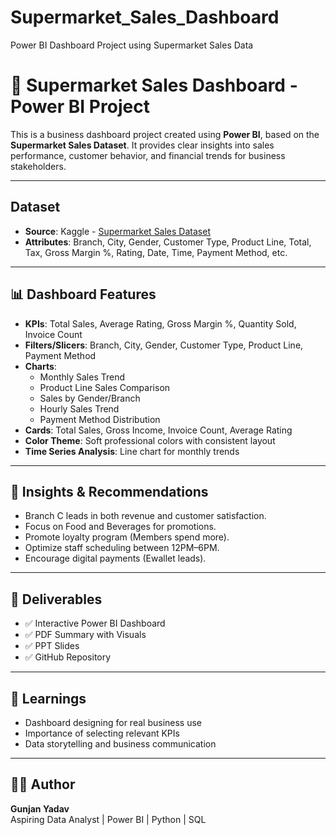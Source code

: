 # Supermarket_Sales_Dashboard
 Power BI Dashboard Project using Supermarket Sales Data
# 🛒 Supermarket Sales Dashboard - Power BI Project

This is a business dashboard project created using **Power BI**, based on the **Supermarket Sales Dataset**. It provides clear insights into sales performance, customer behavior, and financial trends for business stakeholders.

---

##  Dataset

- **Source**: Kaggle - [Supermarket Sales Dataset](https://www.kaggle.com/datasets/aungpyaeap/supermarket-sales)
- **Attributes**: Branch, City, Gender, Customer Type, Product Line, Total, Tax, Gross Margin %, Rating, Date, Time, Payment Method, etc.

---

## 📊 Dashboard Features

- **KPIs**: Total Sales, Average Rating, Gross Margin %, Quantity Sold, Invoice Count
- **Filters/Slicers**: Branch, City, Gender, Customer Type, Product Line, Payment Method
- **Charts**:
  - Monthly Sales Trend
  - Product Line Sales Comparison
  - Sales by Gender/Branch
  - Hourly Sales Trend
  - Payment Method Distribution
- **Cards**: Total Sales, Gross Income, Invoice Count, Average Rating
- **Color Theme**: Soft professional colors with consistent layout
- **Time Series Analysis**: Line chart for monthly trends

---

## 📌 Insights & Recommendations

- Branch C leads in both revenue and customer satisfaction.
- Focus on Food and Beverages for promotions.
- Promote loyalty program (Members spend more).
- Optimize staff scheduling between 12PM–6PM.
- Encourage digital payments (Ewallet leads).

---

## 📎 Deliverables

- ✅ Interactive Power BI Dashboard
- ✅ PDF Summary with Visuals
- ✅ PPT Slides
- ✅ GitHub Repository

---

## 🧠 Learnings

- Dashboard designing for real business use
- Importance of selecting relevant KPIs
- Data storytelling and business communication

---

## 👩‍💻 Author

**Gunjan Yadav**  
Aspiring Data Analyst | Power BI | Python | SQL  
